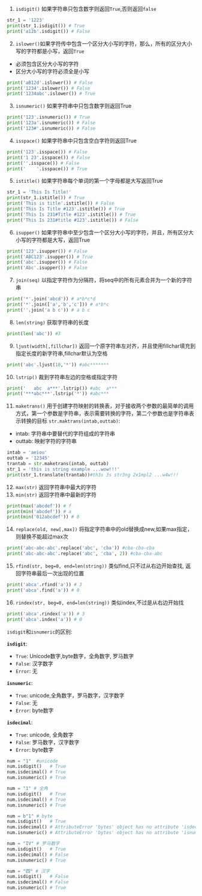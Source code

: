1. `isdigit()` 如果字符串只包含数字则返回`True`,否则返回`false`
```python
str_1 = '1223'
print(str_1.isdigit()) # True
print('a12b'.isdigit()) # False
```
2. `islower()`如果字符传中包含一个区分大小写的字符，那么，所有的区分大小写的字符都是小写，返回`True`
- 必须包含区分大小写的字符
- 区分大小写的字符必须全是小写
```python
print('aB12d'.islower()) # False
print('1234'.islower()) # False
print('1234abc'.islower()) # True
```
3. `isnumeric()` 如果字符串中只包含数字则返回True
```python
print('123'.isnumeric()) # True
print('123a'.isnumeric()) # False
print('123#'.isnumeric()) # False
```
4. `isspace()` 如果字符串中只包含空白字符则返回True
```python
print('123'.isspace()) # False
print('1 23'.isspace()) # False
print(''.isspace()) # False
print('    '.isspace()) # True
```
5. `istitle()` 如果字符串每个单词的第一个字母都是大写返回True
```python
str_1 = 'This Is Title!'
print(str_1.istitle()) # True
print('This is title'.istitle()) # False
print('This Is Title #123'.istitle()) # True 
print('This Is 231#Title #123'.istitle()) # True 
print('This Is 231#title #123'.istitle()) # False
```
6. `isupper()` 如果字符串中至少包含一个区分大小写的字符，并且，所有区分大小写的字符都是大写，返回True
```python
print('123'.isupper()) # False
print('ABC123'.isupper()) # True
print('abc'.isupper()) # False
print('Abc'.isupper()) # False
```
7. `join(seq)` 以指定字符作为分隔符，将seq中的所有元素合并为一个新的字符串
```python
print('*'.join('abcd')) # a*b*c*d
print('*'.join(['a','b','c'])) # a*b*c
print(''.join('a b c')) # a b c
```
8. `len(string)` 获取字符串的长度
```python
print(len('abc')) #3
```
9. `ljust(width[,fillchar])` 返回一个原字符串左对齐，并且使用fillchar填充到指定长度的新字符串,fillchar默认为空格
```python
print('abc'.ljust(10,'*')) #abc*******
```
10. `lstrip()` 裁到字符串左边的空格或指定字符
```python
print('   abc  a***'.lstrip()) #abc  a***
print('***abc***'.lstrip('*')) #abc***
```
11. `maketrans()` 用于创建字符映射的转换表，对于接收两个参数的最简单的调用方式，第一个参数是字符串，表示需要转换的字符，第二个参数也是字符串表示转换的目标
`str.maktrans(intab,outtab)`:
- intab: 字符串中要替代的字符组成的字符串
- outtab: 映射字符的字符串
```python
intab = 'aeiou'
outtab = '12345'
trantab = str.maketrans(intab, outtab)
str_1 = 'this is string example ...wow!!!'
print(str_1.translate(trantab))#th3s 3s str3ng 2x1mpl2 ...w4w!!!
```
12. `max(str)` 返回字符串中最大的字符
13. `min(str)` 返回字符串中最新的字符
```python
print(max('abcdef')) # f
print(min('abcdef')) # a
print(min('012abcdef')) # 0
```
14. `replace(old, new[,max])` 将指定字符串中的old替换成new,如果max指定，则替换不能超过max次
```python
print('abc-abc-abc'.replace('abc', 'cba')) #cba-cba-cba
print('abc-abc-abc'.replace('abc', 'cba', 2)) #cba-cba-abc
```
15. `rfind(str, beg=0, end=len(string))` 类似find,只不过从右边开始查找, 返回字符串最后一次出现的位置
```python
print('abca'.rfind('a')) # 3
print('abca'.find('a')) # 0
```
16. `rindex(str, beg=0, end=len(string))` 类似index,不过是从右边开始找
```python
print('abca'.rindex('a')) # 3
print('abca'.index('a')) # 0
```

`isdigit`和`isnumeric`的区别:

**`isdigit`**:
- `True`: Unicode数字,byte数字，全角数字, 罗马数字
- `False`: 汉字数字
- `Error`: 无

**`isnumeric`**:
- `True`: unicode,全角数字，罗马数字，汉字数字
- `False`: 无
- `Error`: byte数字

**`isdecimal`**:
- `True`: unicode, 全角数字
- `False`: 罗马数字，汉字数字
- `Error`: byte数字

```python
num = "1"  #unicode
num.isdigit()   # True
num.isdecimal() # True
num.isnumeric() # True

num = "1" # 全角
num.isdigit()   # True
num.isdecimal() # True
num.isnumeric() # True

num = b"1" # byte
num.isdigit()   # True
num.isdecimal() # AttributeError 'bytes' object has no attribute 'isdecimal'
num.isnumeric() # AttributeError 'bytes' object has no attribute 'isnumeric'

num = "IV" # 罗马数字
num.isdigit()   # True
num.isdecimal() # False
num.isnumeric() # True

num = "四" # 汉字
num.isdigit()   # False
num.isdecimal() # False
num.isnumeric() # True
```
